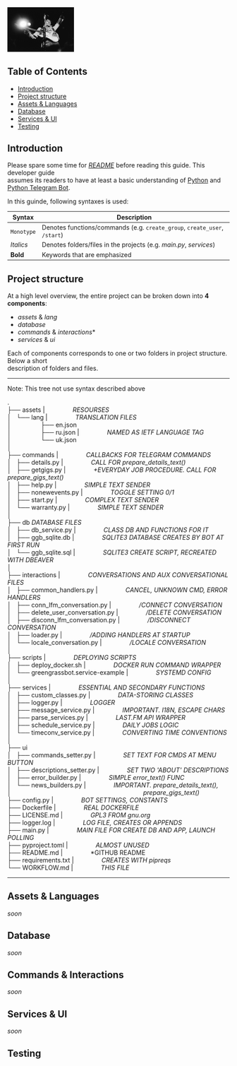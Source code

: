 <img src="./github-logo.jpg" width="30%" height="20%">

## Table of Contents
* [Introduction](#introduction)
* [Project structure](#project-structure)
* [Assets & Languages](#Assets-&-Languages)
* [Database](#code-documentation)
* [Services & UI](#services-&-ui)
* [Testing](#testing)

<div  style="page-break-after: always;"></div>

## Introduction
Please spare some time for *[README]* before reading this guide. This developer guide  
assumes its readers to have at least a basic understanding of [Python] and [Python Telegram Bot].


[README]: https://github.com/tjtanjin/simple-media-converter/blob/master/README.md
[Python]: https://www.python.org/
[Python Telegram Bot]: https://python-telegram-bot.org/

In this guinde, following syntaxes is used:

| Syntax               | Description                                                                       |
|----------------------|-----------------------------------------------------------------------------------|
| `Monotype`           | Denotes functions/commands (e.g. `create_group`, `create_user`, `/start`)         |    
| *Italics*            | Denotes folders/files in the projects (e.g. *main.py*, *services*)                |                                
| **Bold**             | Keywords that are emphasized                                                      |

<div  style="page-break-after: always;"></div>

## Project structure

At a high level overview, the entire project can be broken down into **4 components**:

- *assets* & *lang*
- *database*
- *commands* & *interactions**
- *services* & *ui*

Each of components corresponds to one or two folders in project structure. Below a short\
description of folders and files.

----------------------
Note: This tree not use syntax described above

.\
├── assets |                *RESOURSES*\
│   └── lang |                *TRANSLATION FILES*\
│                   ├── en.json\
│                   ├── ru.json |                *NAMED AS IETF LANGUAGE TAG*\
│                   └── uk.json\
│\
├── commands |                *CALLBACKS FOR TELEGRAM COMMANDS*\
│   ├── details.py |                *CALL FOR prepare_details_text()*\
│   ├── getgigs.py |                *+EVERYDAY JOB PROCEDURE. CALL FOR prepare_gigs_text()*\
│   ├── help.py |                *SIMPLE TEXT SENDER*\
│   ├── nonewevents.py |                *TOGGLE SETTING 0/1*\
│   ├── start.py |                *COMPLEX TEXT SENDER*\
│   └── warranty.py |                *SIMPLE TEXT SENDER*\
│\
├── db *DATABASE FILES*\
│   ├── db_service.py |                *CLASS DB AND FUNCTIONS FOR IT*\
│   ├── ggb_sqlite.db |                *SQLITE3 DATABASE CREATES BY BOT AT FIRST RUN*\
│   └── ggb_sqlite.sql |                *SQLITE3 CREATE SCRIPT, RECREATED WITH DBEAVER*\
│\
├── interactions |                *CONVERSATIONS AND AUX CONVERSATIONAL FILES*\
│   ├── common_handlers.py |                *CANCEL, UNKNOWN CMD, ERROR HANDLERS*\
│   ├── conn_lfm_conversation.py |                */CONNECT CONVERSATION*\
│   ├── delete_user_conversation.py |                */DELETE CONVERSATION*\
│   ├── disconn_lfm_conversation.py |                */DISCONNECT CONVERSATION*\
│   ├── loader.py |                */ADDING HANDLERS AT STARTUP* \
│   └── locale_conversation.py |                */LOCALE CONVERSATION*\
│\
├── scripts |                *DEPLOYING SCRIPTS*\
│   ├── deploy_docker.sh |                *DOCKER RUN COMMAND WRAPPER*\
│   └── greengrassbot.service-example |                *SYSTEMD CONFIG*\
│\
├── services |                *ESSENTIAL AND SECONDARY FUNCTIONS*\
│   ├── custom_classes.py |                *DATA-STORING CLASSES*\
│   ├── logger.py |                *LOGGER*\
│   ├── message_service.py |                *IMPORTANT. I18N, ESCAPE CHARS*\
│   ├── parse_services.py |                *LAST.FM API WRAPPER*\
│   ├── schedule_service.py |                *DAILY JOBS LOGIC*\
│   └── timeconv_service.py |                *CONVERTING TIME CONVENTIONS*\
│\
├── ui\
│   ├── commands_setter.py |                *SET TEXT FOR CMDS AT MENU BUTTON*\
│   ├── descriptions_setter.py |                *SET TWO 'ABOUT' DESCRIPTIONS*\
│   ├── error_builder.py |                *SIMPLE error_text() FUNC*\
│   └── news_builders.py |                *IMPORTANT. prepare_details_text(),\
│                                                                            prepare_gigs_text()*\
├── config.py |                *BOT SETTINGS, CONSTANTS*\
├── Dockerfile |                *REAL DOCKERFILE*\
├── LICENSE.md |                *GPL3 FROM gnu.org*\
├── logger.log |                *LOG FILE, CREATES OR APPENDS*\
├── main.py |                *MAIN FILE FOR CREATE DB AND APP, LAUNCH POLLING*\
├── pyproject.toml |                *ALMOST UNUSED*\
├── README.md |                *GITHUB README\
├── requirements.txt |                *CREATES WITH pipreqs*\
└── WORKFLOW.md |                *THIS FILE*

------------------

## Assets & Languages
*soon*

## Database
*soon*

## Commands & Interactions
*soon*

## Services & UI
*soon*

## Testing
